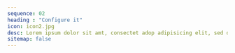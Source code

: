 ```yaml
---
sequence: 02
heading : "Configure it"
icon: icon2.jpg
desc: Lorem ipsum dolor sit amt, consectet adop adipisicing elit, sed do eiusmod teporara incididunt ugt labore
sitemap: false
---
```

